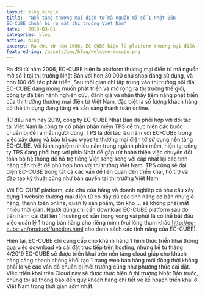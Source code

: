```yaml
---
layout: blog_single
title:  "Nền tảng thương mại điện tử mã nguồn mở số 1 Nhật Bản 
EC-CUBE chuẩn bị ra mắt thị trường Việt Nam"
date:   2019-03-01
categories: blog
active: blog
excerpt: Ra đời từ năm 2006, EC-CUBE hiện là platform thương mại điển tử mã nguồn mở số 1 tại thị trường Nhật Bản với hơn 30.000 chủ shop đang sử dụng, và hơn 100 đối tác phát triển. Sau thời gian chỉ tập trung vào thị trường nội địa, EC-CUBE đang mong muốn phát triển và mở rộng ra thị trường thế giới, công ty đã tiến hành nghiên cứu, đánh giá và nhận thấy tiềm năng phát triển của thị trường thương mại điện tử Việt Nam, đặc biệt là số lượng khách hàng có thẻ tín dụng đang tăng và sẵn sàng thanh toán online.
featured-img: /assets/img/blog/welcome-eccube.png
---
```


<p class="f_300 mb-30">
    Ra đời từ năm 2006, EC-CUBE hiện là platform thương mại điển tử mã nguồn mở số 1 tại thị trường Nhật Bản với hơn 30.000 chủ shop đang sử dụng, và hơn 100 đối tác phát triển. Sau thời gian chỉ tập trung vào thị trường nội địa, EC-CUBE đang mong muốn phát triển và mở rộng ra thị trường thế giới, công ty đã tiến hành nghiên cứu, đánh giá và nhận thấy tiềm năng phát triển của thị trường thương mại điện tử Việt Nam, đặc biệt là số lượng khách hàng có thẻ tín dụng đang tăng và sẵn sàng thanh toán online.
</p>

<p class="f_300 mb-30">
    Từ đầu năm nay 2019, công ty EC-CUBE Nhật Bản đã phối hợp với đối tác tại Việt Nam là công ty cổ phần phần mềm TPS để thực hiện các bước chuẩn bị để ra mắt người dùng. TPS là đối tác lâu năm với EC-CUBE trong việc xây dựng và bảo trì các website thương mại điện tử sử dụng nền tảng EC-CUBE. Với kinh nghiệm nhiều năm trong ngành phần mềm, hiện tại công ty TPS đang phối hợp với phía Nhật để gấp rút hoàn thiện việc chuyển đổi toàn bộ hệ thống để hỗ trợ tiếng Việt song song với cập nhật lại các tính năng cần thiết để phù hợp hơn với thị trường Việt Nam. TPS cũng sẽ đại diện EC-CUBE trong tất cả các vấn để liên quan đến triển khai, hỗ trợ và đào tạo kỹ thuật cũng như bản quyền tại thị trường Việt Nam.
</p>

<p class="f_300 mb-30">
    Với EC-CUBE platform, các chủ cửa hàng và doanh nghiệp có nhu cầu xây dựng 1 website thương mai điện tử có đầy đủ các tính năng cơ bản như giỏ hàng, thanh toán online, quản lý sản phầm, tồn kho ... sẽ không phải mất nhiều thời gian. Người dùng chỉ cần download EC-CUBE platform sau đó tiến hành cài đặt lên 1 hosting có sẵn trong vòng vài phút là có thể bắt đầu việc quản lý 1 trang bán hàng cho riêng mình (vui lòng tham khảo <a href="http://ec-cube.vn/product/function.html" title="" target="_blank">http://ec-cube.vn/product/function.html</a> cho danh sách các tính năng của EC-CUBE).
</p>

<p class="f_300 mb-30">
    Hiện tại, EC-CUBE chỉ cung cấp cho khánh hàng 1 hình thức triển khai thông qua việc download và cài đặt trực tiếp trên hosting, nhưng kể từ tháng 4/2019 EC-CUBE sẽ được triển khai trên nền tảng cloud giúp cho khách hàng càng nhanh chóng khởi tạo 1 trang web bán hàng mới đồng thời không phải lo về các vấn đề chuẩn bị môi trường cũng như phương thức cài đặt. Việc triển khai trên Cloud này sẽ được thực hiện ở thị trường Nhật Bản trước, chúng tôi sẽ thông báo đến quý khách hàng chi tiết về kế hoạch triển khai ở Việt Nam trong thời gian sớm nhất.
</p>
